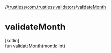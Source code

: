 //[trustless](../../index.md)/[com.trustless.validators](index.md)/[validateMonth](validate-month.md)

# validateMonth

[kotlin]\
fun [validateMonth](validate-month.md)(month: [Int](https://kotlinlang.org/api/latest/jvm/stdlib/kotlin/-int/index.html))
